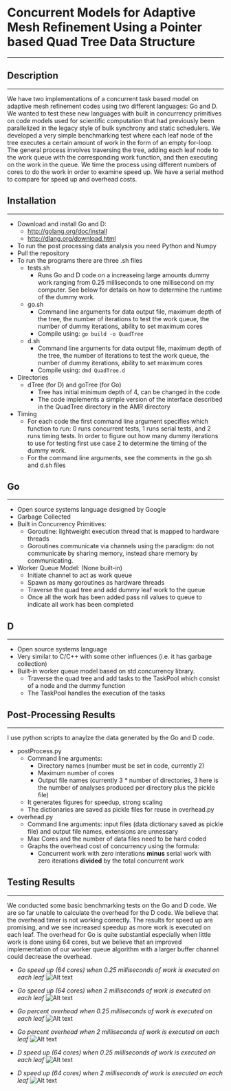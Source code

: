 # Concurrent Models for Adaptive Mesh Refinement Using a Pointer based Quad Tree Data Structure
---

## Description
---

We have two implementations of a concurrent task based model on adaptive mesh 
refinement codes using two different languages: Go and D. We wanted to test these 
new languages with built in concurrency primitives on code models used for 
scientific computation that had previously been parallelized in the legacy style 
of bulk synchrony and static schedulers.  We developed a very simple
benchmarking test where each leaf node of the tree executes a certain amount of
work in the form of an empty for-loop.  The general process involves traversing
the tree, adding each leaf node to the work queue with the corresponding work
function, and then executing on the work in the queue.  We time the process
using different numbers of cores to do the work in order to examine speed up.
We have a serial method to compare for speed up and overhead costs. 

## Installation
---
* Download and install Go and D:
	* http://golang.org/doc/install
	* http://dlang.org/download.html
* To run the post processing data analysis you need Python and Numpy
* Pull the repository
* To run the programs there are three .sh files 
	* tests.sh
		* Runs Go and D code on a increaseing large amounts dummy work
		  ranging from 0.25 milliseconds to one millisecond on my
		  computer.  See below for details on how to determine the
		  runtime of the dummy work.
	* go.sh 
		* Command line arguments for data output file, maximum depth of
		  the tree, the number of iterations to test the work queue, the
		  number of dummy iterations, ability to set maximum cores
		* Compile using: `go build -o QuadTree`	
	* d.sh	
		* Command line arguments for data output file, maximum depth of
		  the tree, the number of iterations to test the work queue, the
		  number of dummy iterations, ability to set maximum cores
		* Compile using: `dmd QuadTree.d`
* Directories
	* dTree (for D) and goTree (for Go)
		* Tree has initial minimum depth of 4, can be changed in the
		  code
		* The code implements a simple version of the interface
		  described in the QuadTree directory in the AMR directory
* Timing
	* For each code the first command line argument specifies which function
	  to run: 0 runs concurrent tests, 1 runs serial tests, and 2 runs
	  timing tests.  In order to figure out how many dummy iterations to use 
	  for testing first use case 2 to determine the timing of the dummy work.
	* For the command line arguments, see the comments in the go.sh and d.sh
	  files  

## Go
---
* Open source systems language designed by Google
* Garbage Collected
* Built in Concurrency Primitives:
	* Goroutine: lightweight execution thread that is mapped to hardware
	  threads
	* Goroutines communicate via channels using the paradigm: do not
	  communicate by sharing memory, instead share memory by communicating.	
* Worker Queue Model: (None built-in)
	* Initiate channel to act as work queue
	* Spawn as many goroutines as hardware threads
	* Traverse the quad tree and add dummy leaf work to the queue
	* Once all the work has been added pass nil values to queue to indicate
	  all work has been completed


## D
---
* Open source systems language
* Very similar to C/C++ with some other influences (i.e. it has garbage
  collection)
* Built-in worker queue model based on std.concurrency library.
	* Traverse the quad tree and add tasks to the TaskPool which consist of
	  a node and the dummy function
	* The TaskPool handles the execution of the tasks

## Post-Processing Results
---
I use python scripts to anaylze the data generated by the Go and D code. 
* postProcess.py
	* Command line arguments: 
		* Directory names (number must be set in code, currently 2)
		* Maximum number of cores
		* Output file names (currently 3 * number of directories, 3 here
		  is the number of analyses produced per directory plus the
pickle file)
	* It generates figures for speedup, strong scaling
	* The dictionaries are saved as pickle files for reuse in overhead.py
* overhead.py
	* Command line arguments: input files (data dictionary saved as pickle
	  file) and output file names, extensions are unnessary 
	* Max Cores and the number of data files need to be hard coded
	* Graphs the overhead cost of concurrency using the formula:
		* Concurrent work with zero interations **minus** serial work with zero iterations **divided** by the total concurrent work

## Testing Results
---
We conducted some basic benchmarking tests on the Go and D code.  We are so far
unable to calculate the overhead for the D code.  We believe that the overhead
timer is not working correctly.  The results for speed up are promising, and we
see increased speedup as more work is executed on each leaf.  The overhead for
Go is quite substantial especially when little work is done using 64 cores, but
we believe that an improved implementation of our worker queue algorithm with a
larger buffer channel could decrease the overhead.  


* _Go speed up (64 cores) when 0.25 milliseconds of work is executed on each leaf_
![Alt text](data/goSpeedLow.png)


* _Go speed up (64 cores) when 2 milliseconds of work is executed on each leaf_
![Alt text](data/goSpeedHigh.png)


* _Go percent overhead when 0.25 milliseconds of work is executed on each leaf_
![Alt text](data/goOverheadLow.png)


* _Go percent overhead when 2 milliseconds of work is executed on each leaf_
![Alt text](data/goOverheadHigh.png)


* _D speed up (64 cores) when 0.25 milliseconds of work is executed on each leaf_
![Alt text](data/dSpeedLow.png)


* _D speed up (64 cores) when 2 milliseconds of work is executed on each leaf_
![Alt text](data/dSpeedHigh.png)






